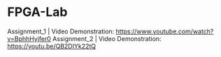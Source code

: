 # FPGA-Lab

Assignment_1 | Video Demonstration: https://www.youtube.com/watch?v=BphhHyjfer0
Assignment_2 | Video Demonstration: https://youtu.be/QB2DIYk22tQ
